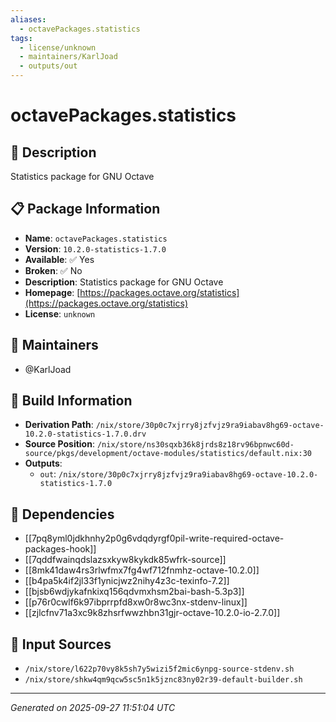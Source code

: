```yaml
---
aliases:
  - octavePackages.statistics
tags:
  - license/unknown
  - maintainers/KarlJoad
  - outputs/out
---
```


# octavePackages.statistics

## 📝 Description

Statistics package for GNU Octave

## 📋 Package Information

- **Name**: `octavePackages.statistics`
- **Version**: `10.2.0-statistics-1.7.0`
- **Available**: ✅ Yes
- **Broken**: ✅ No
- **Description**: Statistics package for GNU Octave
- **Homepage**: [https://packages.octave.org/statistics](https://packages.octave.org/statistics)
- **License**: `unknown`
## 👥 Maintainers

- @KarlJoad


## 🔧 Build Information

- **Derivation Path**: `/nix/store/30p0c7xjrry8jzfvjz9ra9iabav8hg69-octave-10.2.0-statistics-1.7.0.drv`
- **Source Position**: `/nix/store/ns30sqxb36k8jrds8z18rv96bpnwc60d-source/pkgs/development/octave-modules/statistics/default.nix:30`
- **Outputs**:
  - `out`:  `/nix/store/30p0c7xjrry8jzfvjz9ra9iabav8hg69-octave-10.2.0-statistics-1.7.0`

## 🔗 Dependencies

- [[7pq8yml0jdkhnhy2p0g6vdqdyrgf0pil-write-required-octave-packages-hook]]
- [[7qddfwainqdslazsxkyw8kykdk85wfrk-source]]
- [[8mk41daw4rs3rlwfmx7fg4wf712fnmhz-octave-10.2.0]]
- [[b4pa5k4if2jl33f1ynicjwz2nihy4z3c-texinfo-7.2]]
- [[bjsb6wdjykafnkixq156qdvmxhsm2bai-bash-5.3p3]]
- [[p76r0cwlf6k97ibprrpfd8xw0r8wc3nx-stdenv-linux]]
- [[zjlcfnv71a3xc9k8zhsrfwwzhbn31gjr-octave-10.2.0-io-2.7.0]]

## 📁 Input Sources

- `/nix/store/l622p70vy8k5sh7y5wizi5f2mic6ynpg-source-stdenv.sh`
- `/nix/store/shkw4qm9qcw5sc5n1k5jznc83ny02r39-default-builder.sh`

---
*Generated on 2025-09-27 11:51:04 UTC*
